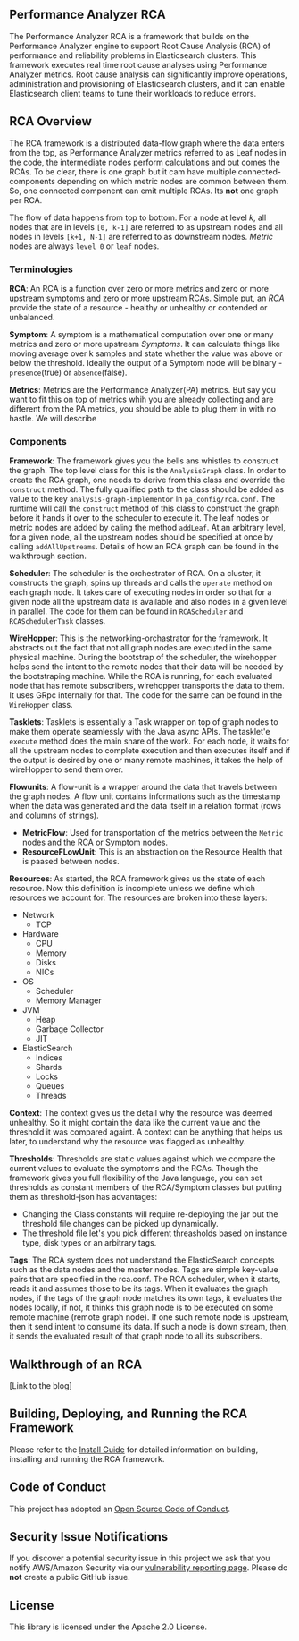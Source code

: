 ## Performance Analyzer RCA

The Performance Analyzer RCA is a framework that builds on the Performance Analyzer engine to
support Root Cause Analysis (RCA) of performance and reliability problems in Elasticsearch
clusters. This framework executes real time root cause analyses using Performance Analyzer
metrics. Root cause analysis can significantly improve operations, administration and
provisioning of Elasticsearch clusters, and it can enable Elasticsearch client teams to tune
their workloads to reduce errors.

## RCA Overview
The RCA framework is a distributed data-flow graph where the data enters from the top, as
Performance Analyzer metrics referred to as Leaf nodes in the code, the intermediate nodes
perform calculations and out comes the RCAs. To be clear, there is one graph but it cam have
multiple connected-components depending on which metric nodes are common between them. So, one
connected component can emit multiple RCAs. Its **not** one graph per RCA.

The flow of data happens from top to bottom. For a node at level _k_, all nodes that are in levels
`[0, k-1]` are referred to as upstream nodes and all nodes in levels `[k+1, N-1]` are referred to as
 downstream nodes. _Metric_ nodes are always `level 0` or `leaf` nodes.

### Terminologies


__RCA__: An RCA is a function over zero or more metrics and zero or more upstream symptoms and zero
or more upstream RCAs. Simple put, an _RCA_ provide the state of a resource - healthy or unhealthy
or contended or unbalanced.

__Symptom__: A symptom is a mathematical computation over one or many metrics and zero or more
upstream _Symptoms_. It can calculate things like moving average over k samples and state whether
the value was above or below the threshold. Ideally the output of a Symptom node will be binary -
`presence`(true) or `absence`(false).

__Metrics__: Metrics are the Performance Analyzer(PA) metrics. But say you want to fit this on top
of metrics whih you are already collecting and are different from the  PA metrics, you should be
able to plug them in with no hastle. We will describe

### Components

__Framework__: The framework gives you the bells ans whistles to construct the graph. The top level
class for this is the `AnalysisGraph` class. In order to create the RCA graph, one needs to derive
from this class and override the `construct` method. The fully qualified path to the class should be
added as value to the key `analysis-graph-implementor` in `pa_config/rca.conf`. The runtime will
call the `construct` method of this class to construct the graph before it hands it over to the
scheduler to execute it. The leaf nodes or metric nodes are added by caling the method `addLeaf`.
At an arbitrary level, for a given node, all the upstream nodes should be specified at once by
calling `addAllUpstreams`. Details of how an RCA graph can be found in the walkthrough section.

__Scheduler__: The scheduler is the orchestrator of RCA. On a cluster, it constructs the graph,
spins up threads and calls the `operate` method on each graph node. It takes care of executing nodes
in order so that for a given node all the upstream data is available and also nodes in a given level
in parallel. The code for them can be found in `RCAScheduler` and `RCASchedulerTask` classes. 

__WireHopper__: This is the networking-orchastrator for the framework. It abstracts out the fact
that not all graph nodes are executed in the same physical machine. During the bootstrap of the
scheduler, the wirehopper helps send the intent to the remote nodes that their data will be needed
by the bootstraping machine. While the RCA is running, for each evaluated node that has remote
subscribers, wirehopper transports the data to them. It uses GRpc internally for that. The code for
the same can be found in the `WireHopper` class.

__Tasklets__: Tasklets is essentially a Task wrapper on top of graph nodes to make them operate
seamlessly with the Java async APIs. The tasklet'e `execute` method does the main share of the work.
For each node, it waits for all the upstream nodes to complete execution and then executes itself
and if the output is desired by one or many remote machines, it takes the help of wireHopper to send
them over.

__Flowunits__: A flow-unit is a wrapper around the data that travels between the graph nodes. A flow
unit contains informations such as the timestamp when the data was generated and the data itself in
a relation format (rows and columns of strings).

- __MetricFlow__: Used for transportation of the metrics between the `Metric` nodes and the RCA or
Symptom nodes.
- __ResourceFLowUnit__: This is an abstraction on the Resource Health that is paased between nodes.

__Resources__: As started, the RCA framework gives us the state of each resource. Now this
definition is incomplete unless we define which resources we account for. The resources are broken
into these layers:

- Network
	- TCP
- Hardware
	- CPU
	- Memory
	- Disks
	- NICs
- OS
	- Scheduler
	- Memory Manager
- JVM
	- Heap
	- Garbage Collector
	- JIT
- ElasticSearch
	- Indices
	- Shards
	- Locks
	- Queues
	- Threads

__Context__: The context gives us the detail why the resource was deemed unhealthy. So it might
contain the data like the current value and the threshold it was compared againt. A context can be
anything that helps us later, to understand why the resource was flagged as unhealthy.

__Thresholds__: Thresholds are static values against which we compare the current values to evaluate
the symptoms and the RCAs. Though the framework gives you full flexibility of the Java language, you
can set thresholds as constant members of the RCA/Symptom classes but putting them as threshold-json
has advantages: 

-  Changing the Class constants will require re-deploying the jar but the threshold file changes can
be picked up dynamically.
-  The threshold file let's you pick different threasholds based on instance type, disk types or an
arbitrary tags.

__Tags__: The RCA system does not understand the ElasticSearch concepts such as the data nodes and
the master nodes. Tags are simple key-value pairs that are specified in the rca.conf. The RCA
scheduler, when it starts, reads it and assumes those to be its tags. When it evaluates the graph
nodes, if the tags of the graph node matches its own tags, it evaluates the nodes locally, if not,
it thinks this graph node is to be executed on some remote machine (remote graph node). If one such
remote node is upstream, then it send intent to consume its data. If such a node is down stream,
then, it sends the evaluated result of that graph node to all its subscribers. 


## Walkthrough of an RCA

[Link to the blog]

## Building, Deploying, and Running the RCA Framework
Please refer to the [Install Guide](./INSTALL.md) for detailed information on building, installing
 and running the RCA framework.
 

## Code of Conduct

This project has adopted an [Open Source Code of Conduct](https://opendistro.github.io/for-elasticsearch/codeofconduct.html).


## Security Issue Notifications

If you discover a potential security issue in this project we ask that you notify AWS/Amazon Security via our [vulnerability reporting page](http://aws.amazon.com/security/vulnerability-reporting/). Please do **not** create a public GitHub issue.


## License

This library is licensed under the Apache 2.0 License.
